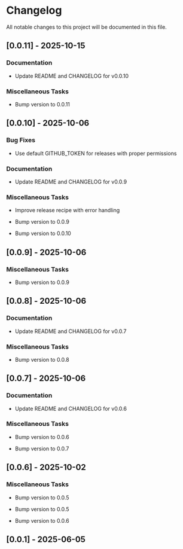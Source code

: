 # Changelog

All notable changes to this project will be documented in this file.

## [0.0.11] - 2025-10-15

### Documentation

- Update README and CHANGELOG for v0.0.10


### Miscellaneous Tasks

- Bump version to 0.0.11


## [0.0.10] - 2025-10-06

### Bug Fixes

- Use default GITHUB_TOKEN for releases with proper permissions


### Documentation

- Update README and CHANGELOG for v0.0.9


### Miscellaneous Tasks

- Improve release recipe with error handling

- Bump version to 0.0.9

- Bump version to 0.0.10


## [0.0.9] - 2025-10-06

### Miscellaneous Tasks

- Bump version to 0.0.9


## [0.0.8] - 2025-10-06

### Documentation

- Update README and CHANGELOG for v0.0.7


### Miscellaneous Tasks

- Bump version to 0.0.8


## [0.0.7] - 2025-10-06

### Documentation

- Update README and CHANGELOG for v0.0.6


### Miscellaneous Tasks

- Bump version to 0.0.6

- Bump version to 0.0.7


## [0.0.6] - 2025-10-02

### Miscellaneous Tasks

- Bump version to 0.0.5

- Bump version to 0.0.5

- Bump version to 0.0.6


## [0.0.1] - 2025-06-05

<!-- generated by git-cliff -->
